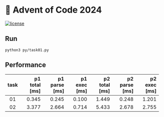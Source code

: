 # 🎄 Advent of Code 2024

[![license](https://img.shields.io/badge/license-MIT-blue.svg)](https://github.com/ZepZep/advent-of-code-2023/blob/main/LICENSE)

## Run
```
python3 py/task01.py
```

## Performance
| task | p1 total [ms] | p1 parse [ms] | p1 exec [ms]  | p2 total [ms] | p2 parse [ms] | p2 exec [ms]  |
|:----:|--------------:|--------------:|--------------:|--------------:|--------------:|--------------:|
|  01  |      0.345    |      0.245    |      0.100    |      1.449    |      0.248    |      1.201    |
|  02  |      3.377    |      2.664    |      0.714    |      5.433    |      2.678    |      2.755    |
